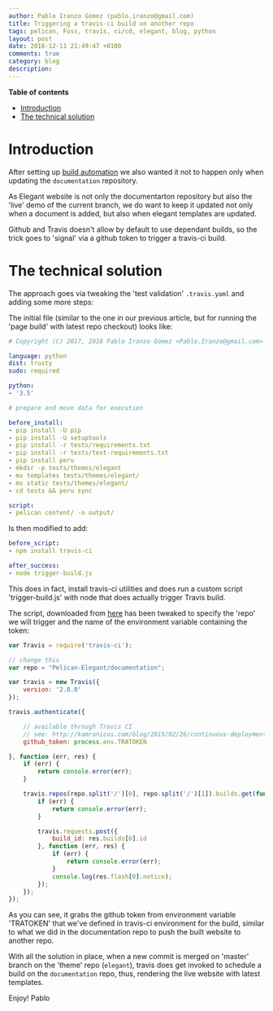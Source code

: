 ```yaml
---
author: Pablo Iranzo Gómez (pablo.iranzo@gmail.com)
title: Triggering a travis-ci build on another repo
tags: pelican, Foss, travis, ci/cd, elegant, blog, python
layout: post
date: 2018-12-11 21:49:47 +0100
comments: true
category: blog
description:
---
```


**Table of contents**
<!-- TOC depthFrom:1 insertAnchor:true orderedList:true -->

- [Introduction](#introduction)
- [The technical solution](#the-technical-solution)

<!-- /TOC -->

<a id="markdown-introduction" name="introduction"></a>
# Introduction

After setting up [build automation]({filename}2018-12-07-elegant-website-ci.md) we also wanted it not to happen only when updating the `documentation` repository.

As Elegant website is not only the documentarton repository but also the 'live' demo of the current branch, we do want to keep it updated not only when a document is added, but also when elegant templates are updated.

Github and Travis doesn't allow by default to use dependant builds, so the trick goes to 'signal' via a github token to trigger a travis-ci build.

<a id="markdown-the-technical-solution" name="the-technical-solution"></a>
# The technical solution

The approach goes via tweaking the 'test validation' `.travis.yaml` and adding some more steps:

The initial file (similar to the one in our previous article, but for running the 'page build' with latest repo checkout) looks like:

```yaml
# Copyright (C) 2017, 2018 Pablo Iranzo Gómez <Pablo.Iranzo@gmail.com>

language: python
dist: trusty
sudo: required

python:
- '3.5'

# prepare and move data for execution

before_install:
- pip install -U pip
- pip install -U setuptools
- pip install -r tests/requirements.txt
- pip install -r tests/test-requirements.txt
- pip install peru
- mkdir -p tests/themes/elegant
- mv templates tests/themes/elegant/
- mv static tests/themes/elegant/
- cd tests && peru sync 

script:
- pelican content/ -o output/
```

Is then modified to add:

~~~yaml
before_script:
- npm install travis-ci

after_success:
- node trigger-build.js
~~~

This does in fact, install travis-ci utilities and does run a custom script 'trigger-build.js' with node that does actually trigger Travis build.

The script, downloaded from [here](http://kamranicus.com/blog/2015/02/26/continuous-deployment-with-travis-ci/) has been tweaked to specify the 'repo' we will trigger and the name of the environment variable containing the token:

```js
var Travis = require('travis-ci');

// change this
var repo = "Pelican-Elegant/documentation";

var travis = new Travis({
	version: '2.0.0'
});

travis.authenticate({

	// available through Travis CI
	// see: http://kamranicus.com/blog/2015/02/26/continuous-deployment-with-travis-ci/
	github_token: process.env.TRATOKEN

}, function (err, res) {
	if (err) {
		return console.error(err);
	}

	travis.repos(repo.split('/')[0], repo.split('/')[1]).builds.get(function (err, res) {
		if (err) {
			return console.error(err);
		}

		travis.requests.post({
			build_id: res.builds[0].id
		}, function (err, res) {
			if (err) {
				return console.error(err);
			}
			console.log(res.flash[0].notice);
		});
	});
});
```

As you can see, it grabs the github token from environment variable 'TRATOKEN' that we've defined in travis-ci environment for the build, similar to what we did in the documentation repo to push the built website to another repo.

With all the solution in place, when a new commit is merged on 'master' branch on the 'theme' repo (`elegant`), travis does get invoked to schedule a build on the `documentation` repo, thus, rendering the live website with latest templates.

Enjoy!
Pablo